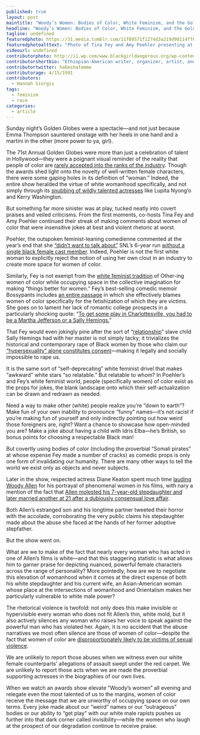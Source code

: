 ```yaml
---
published: true
layout: post
maintitle: "Woody’s Women: Bodies of Color, White Feminism, and the Golden Globes - {Young}ist"
headline: "Woody’s Women: Bodies of Color, White Feminism, and the Golden Globes"
tagline: undefined
featuredphoto: https://31.media.tumblr.com/11f09571f1274d3a219d90114ff69ed8/tumblr_inline_mzgg7f1Np21rkj9dw.jpg
featuredphotoalttext: "Photo of Tina Fey and Amy Poehler presenting at the Golden Globes"
videourl: undefined
contributorphoto: http://i1.wp.com/www.blackgirldangerous.org/wp-content/uploads/2014/01/Hannah-Giorgis.jpg
contributorshortbio: "Ethiopian-American writer, organizer, artist, and awkward black girl trying to make sense of diaspora."
contributortwitter: habeshafemme
contributorage: 4/15/1991
contributors:
  - Hannah Giorgis
tags:
  - feminism
  - race
categories:
  - article
---
```

Sunday night’s Golden Globes were a spectacle—and not just because Emma Thompson sauntered onstage with her heels in one hand and a martini in the other (more power to ya, girl).

The 71st Annual Golden Globes were more than just a celebration of talent in Hollywood—they were a poignant visual reminder of the reality that people of color are [rarely accepted into the ranks of the industry](http://www.npr.org/2014/01/12/261823768/the-globes-will-be-golden-but-hollywood-remains-mostly-white). Though the awards shed light onto the novelty of well-written female characters, there were some gaping holes in its definition of “woman.” Indeed, the entire show heralded the virtue of white womanhood specifically, and not simply through its [snubbing of wildly talented actresses](http://www.salon.com/2014/01/14/the_golden_globes_race_problem_why_awards_shows_matter/) like Lupita Nyong’o and Kerry Washington.

But something far more sinister was at play, tucked neatly into covert praises and veiled criticisms. From the first moments, co-hosts Tina Fey and Amy Poehler continued their streak of making comments about women of color that were insensitive jokes at best and violent rhetoric at worst.

Poehler, the outspoken feminist-leaning comedienne commented at the year’s end that she [“didn’t want to talk about”](http://www.salon.com/2014/01/08/amy_poehler_on_black_women_and_snl_ugh_i_dont_want_to_talk_about_this_pass/) SNL’s 6-year run [without a single black female cast member](http://www.cnn.com/2014/01/06/showbiz/nbc-snl-sasheer-zamata/). Indeed, Poehler is not the first white woman to explicitly reject the notion of using her own clout in an industry to create more space for women of color. 

Similarly, Fey is not exempt from the [white feminist tradition](http://groupthink.jezebel.com/this-is-what-i-mean-when-i-say-white-feminism-1498799007) of Other-ing women of color while occupying space in the collective imagination for making “things better for women.”  Fey’s best-selling comedic memoir Bossypants includes [an entire passage](http://commondense.tumblr.com/post/26177579343/the-standard-of-beauty-was-set-cheryl-tiegs) in which she effectively blames women of color specifically for the fetishization of which they are victims. She goes on to lament her lack of romantic college prospects in a particularly shocking quote: “[To get some play in Charlottesville, you had to be a Martha Jefferson or a Sally Hemings.](http://www.c-ville.com/Tina_Fey_talks_Charlottesville_in_her_new_memoir_Bossypants/#.UtSAyRbyOfQ)”

That Fey would even jokingly pine after the sort of “[relationship](http://www.feministe.us/blog/archives/2009/08/20/thomas-jefferson-the-face-of-a-rapist/)” slave child Sally Hemings had with her master is not simply tacky; it trivializes the historical and contemporary rape of Black women by those who claim our [“hypersexuality” alone constitutes consent](http://abagond.wordpress.com/2008/03/06/the-jezebel-stereotype/)—making it legally and socially impossible to rape us.

It is the same sort of “self-deprecating” white feminist drivel that makes “awkward” white stars “so relatable.” But relatable to whom? In Poehler’s and Fey’s white feminist world, people (specifically women) of color exist as the props for jokes, the blank landscape onto which their self-actualization can be drawn and redrawn as needed.

Need a way to make other (white) people realize you’re “down to earth”? Make fun of your own inability to pronounce “funny” names—it’s not racist if you’re making fun of yourself and only indirectly pointing out how weird those foreigners are, right? Want a chance to showcase how open-minded you are? Make a joke about having a child with Idris Elba—he’s British, so bonus points for choosing a respectable Black man!

But covertly using bodies of color (including the proverbial “Somali pirates” at whose expense Fey made a number of cracks) as comedic props is only one form of invalidating our humanity. There are many other ways to tell the world we exist only as objects and never subjects.

Later in the show, respected actress Diane Keaton spent much time [lauding Woody Allen](http://www.salon.com/2014/01/13/diane_keatons_golden_globes_speech_spotlights_allens_complicated_history_with_women/) for his portrayal of phenomenal women in his films, with nary a mention of the fact that [Allen molested his 7-year-old stepdaughter and later married another at 21 after a dubiously consensual love affair](http://www.vanityfair.com/online/daily/2013/10/mia-farrow-children-family-scandal).

Both Allen’s estranged son and his longtime partner tweeted their horror with the accolade, corroborating the very public claims his stepdaughter made about the abuse she faced at the hands of her former adoptive stepfather.

But the show went on. 

What are we to make of the fact that nearly every woman who has acted in one of Allen’s films is white—and that this staggering statistic is what allows him to garner praise for depicting nuanced, powerful female characters across the range of personality? More pointedly, how are we to negotiate this elevation of womanhood when it comes at the direct expense of both his white stepdaughter and his current wife, an Asian-American woman whose place at the intersections of womanhood and Orientalism makes her particularly vulnerable to white male power?

The rhetorical violence is twofold: not only does this make invisible or hypervisible every woman who does not fit Allen’s thin, white mold, but it also actively silences any woman who raises her voice to speak against the powerful man who has violated her. Again, it is no accident that the abuse narratives we most often silence are those of women of color—despite the fact that women of color are [disproportionately likely to be victims of sexual violence](http://www.jofsr.com/index.php/path/article/download/27/19).

We are unlikely to report those abuses when we witness even our white female counterparts’ allegations of assault swept under the red carpet. We are unlikely to report those acts when we are made the proverbial supporting actresses in the biographies of our own lives.

When we watch an awards show elevate “Woody’s women” all evening and relegate even the most talented of us to the margins, women of color receive the message that we are unworthy of occupying space on our own terms. Every joke made about our “weird” names or our “outrageous” bodies or our ability to “get play” with our white male rapists pushes us further into that dark corner called invisibility—while the women who laugh at the prospect of our degradation continue to receive praise.